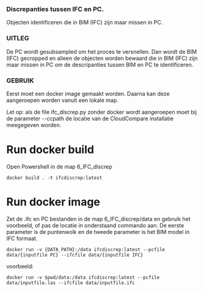 ### Discrepanties tussen IFC en PC.
Objecten identificeren die in BIM (IFC) zijn maar missen in PC.

### UITLEG
De PC wordt gesubsampled om het proces te versnellen.
Dan wordt de BIM (IFC) gecropped en alleen de objecten worden bewaard die in BIM (IFC) zijn maar missen in PC om de descripanties tussen BIM en PC te identificeren.

### GEBRUIK
Eerst moet een docker image gemaakt worden. Daarna kan deze aangeroepen worden vanuit een lokale map.

Let op: als de file ifc_discrep.py zonder docker wordt aangeroepen moet bij de parameter --ccpath de locatie van de CloudCompare installatie meegegeven worden.

# Run docker build
Open Powershell in de map 6_IFC_discrep

`docker build . -t ifcdiscrep:latest`

# Run docker image
Zet de .ifc en PC bestanden in de map 6_IFC_discrep/data en gebruik het voorbeeld, of pas de locatie in onderstaand commando aan.
De eerste parameter is de puntenwolk en de tweede parameter is het BIM model in IFC formaat.

`docker run -v {DATA_PATH}:/data ifcdiscrep:latest --pcfile data/{inputfile PC} --ifcfile data/{inputfile IFC}`

voorbeeld:

`docker run -v $pwd/data:/data ifcdiscrep:latest --pcfile data/inputfile.las --ifcfile data/inputfile.ifc`
